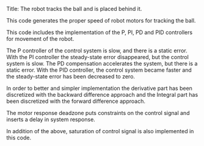 
Title: The robot tracks the ball and is placed behind it.

This code generates the proper speed of robot motors for tracking the ball.

This code includes the implementation of the P, PI, PD and PID controllers for movement of the robot.

The P controller of the control system is slow, and there is a static error. With the PI controller the steady-state error disappeared, 
but the control system is slow. The PD compensation accelerates the system, but there is a static error. 
With the PID controller, the control system became faster and the steady-state error has been decreased to zero.

In order to better and simpler implementation the derivative part has been discretized with the backward difference approach
and the Integral part has been discretized with the forward difference approach.

The motor response deadzone puts constraints on the control signal and inserts a delay in system response.

In addition of the above, saturation of control signal is also implemented in this code.
